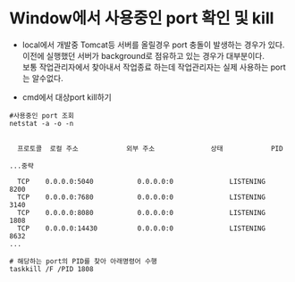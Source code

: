 # Window에서 사용중인 port 확인 및 kill

- local에서 개발중 Tomcat등 서버를 올릴경우 port 충돌이 발생하는 경우가 있다.  
이전에 실행했던 서버가 background로 점유하고 있는 경우가 대부분이다.  
보통 작업관리자에서 찾아내서 작업종료 하는데 작업관리자는 실제 사용하는 port는 알수없다.

- cmd에서 대상port kill하기

```
#사용중인 port 조회
netstat -a -o -n


  프로토콜  로컬 주소            외부 주소              상태            PID

...중략

  TCP    0.0.0.0:5040           0.0.0.0:0              LISTENING       8200
  TCP    0.0.0.0:7680           0.0.0.0:0              LISTENING       3140
  TCP    0.0.0.0:8080           0.0.0.0:0              LISTENING       1808
  TCP    0.0.0.0:14430          0.0.0.0:0              LISTENING       8632
...

# 해당하는 port의 PID를 찾아 아래명령어 수행
taskkill /F /PID 1808
```
